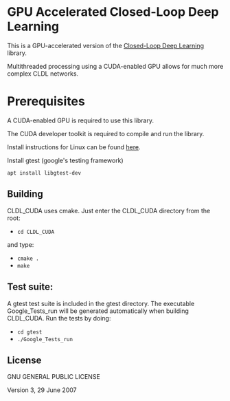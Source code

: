# GPU Accelerated Closed-Loop Deep Learning

 This is a GPU-accelerated version of the [Closed-Loop Deep Learning](https://github.com/Sama-Darya/CLDL) library.
 
 Multithreaded processing using a CUDA-enabled GPU allows for much more complex CLDL networks.
 
# Prerequisites

 A CUDA-enabled GPU is required to use this library.
 
 The CUDA developer toolkit is required to compile and run the library.
 
 Install instructions for Linux can be found [here](https://docs.nvidia.com/cuda/cuda-installation-guide-linux/index.html).

 Install gtest (google's testing framework)
```
apt install libgtest-dev
```

## Building
CLDL_CUDA uses cmake. Just enter the CLDL_CUDA directory from the root:
- ``cd CLDL_CUDA``

and type:
- ``cmake .``
- ``make``

## Test suite:
A gtest test suite is included in the gtest directory. The executable Google_Tests_run will be generated automatically when building CLDL_CUDA. Run the tests by doing:
- ``cd gtest``
- ``./Google_Tests_run``

## License

GNU GENERAL PUBLIC LICENSE

Version 3, 29 June 2007
